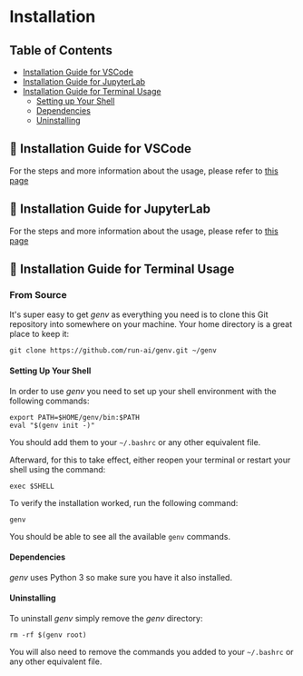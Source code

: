 # Installation

## Table of Contents

* [Installation Guide for VSCode](https://github.com/run-ai/vscode-genv)
* [Installation Guide for JupyterLab](https://github.com/run-ai/jupyterlab_genv)
* [Installation Guide for Terminal Usage](#from-source)
    * [Setting up Your Shell](#setting-up-your-shell)
    * [Dependencies](#dependencies)
    * [Uninstalling](#uninstalling)

## 💫 Installation Guide for VSCode

For the steps and more information about the usage, please refer to [this page](https://github.com/run-ai/vscode-genv)

## 💫 Installation Guide for JupyterLab

For the steps and more information about the usage, please refer to [this page](https://github.com/run-ai/jupyterlab_genv)

## 💫 Installation Guide for Terminal Usage

### From Source
It's super easy to get _genv_ as everything you need is to clone this Git repository into somewhere on your machine.
Your home directory is a great place to keep it:
```
git clone https://github.com/run-ai/genv.git ~/genv
```

#### Setting Up Your Shell
In order to use _genv_ you need to set up your shell environment with the following commands:
```
export PATH=$HOME/genv/bin:$PATH
eval "$(genv init -)"
```

You should add them to your `~/.bashrc` or any other equivalent file.

Afterward, for this to take effect, either reopen your terminal or restart your shell using the command:
```
exec $SHELL
```

To verify the installation worked, run the following command:
```
genv
```

You should be able to see all the available `genv` commands.

#### Dependencies
_genv_ uses Python 3 so make sure you have it also installed.

#### Uninstalling
To uninstall _genv_ simply remove the _genv_ directory:
```
rm -rf $(genv root)
```

You will also need to remove the commands you added to your `~/.bashrc` or any other equivalent file.
